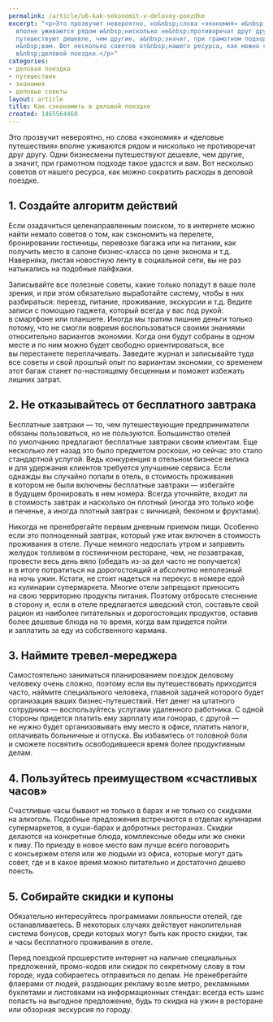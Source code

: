 ```yaml
---
permalink: /article/u6-kak-sekonomit-v-delovoy-poezdke
excerpt: "<p>Это прозвучит невероятно, но&nbsp;слова «экономия» и&nbsp;«деловые путешествия»
  вполне уживаются рядом и&nbsp;нисколько не&nbsp;противоречат друг другу. Одни бизнесмены
  путешествуют дешевле, чем другие, а&nbsp;значит, при грамотном подходе такое удастся
  и&nbsp;вам. Вот несколько советов от&nbsp;нашего ресурса, как можно сократить расходы
  в&nbsp;деловой поездке.</p>"
categories:
- деловая поездка
- путешествия
- экономия
- деловые советы
layout: article
title: Как сэкономить в деловой поездке
created: 1465564460
---
```

Это прозвучит невероятно, но слова «экономия» и «деловые путешествия» вполне уживаются рядом и нисколько не противоречат друг другу. Одни бизнесмены путешествуют дешевле, чем другие, а значит, при грамотном подходе такое удастся и вам. Вот несколько советов от нашего ресурса, как можно сократить расходы в деловой поездке.

## 1. Создайте алгоритм действий ##

Если озадачиться целенаправленным поиском, то в интернете можно найти немало советов о том, как сэкономить на перелете, бронировании гостиницы, перевозке багажа или на питании, как получить место в салоне бизнес-класса по цене эконома и т.д. Наверняка, листая новостную ленту в социальной сети, вы не раз натыкались на подобные лайфхаки.

Записывайте все полезные советы, какие только попадут в ваше поле зрения, и при этом обязательно выработайте систему, чтобы в них разбираться: переезд, питание, проживание, экскурсии и т.д. Ведите записи с помощью гаджета, который всегда у вас под рукой: в смартфоне или планшете. Иногда мы тратим лишние деньги только потому, что не смогли вовремя воспользоваться своими знаниями относительно вариантов экономии. Когда они будут собраны в одном месте и по ним можно будет свободно ориентироваться, все вы перестанете переплачивать. Заведите журнал и записывайте туда все советы и свой прошлый опыт по вариантам экономии, со временем этот багаж станет по-настоящему бесценным и поможет избежать лишних затрат.

## 2. Не отказывайтесь от бесплатного завтрака ##

Бесплатные завтраки — то, чем путешествующие предприниматели обязаны пользоваться, но не пользуются. Большинство отелей по умолчанию предлагают бесплатные завтраки своим клиентам. Еще несколько лет назад это было предметом роскоши, но сейчас это стало стандартной услугой. Ведь конкуренция в отельном бизнесе велика и для удержания клиентов требуется улучшение сервиса. Если однажды вы случайно попали в отель, в стоимость проживания в котором не были включены бесплатные завтраки — избегайте в будущем бронировать в нем номера. Всегда уточняйте, входит ли в стоимость завтрак и насколько он плотный (иногда это только кофе и печенье, а иногда плотный завтрак с яичницей, беконом и фруктами).

Никогда не пренебрегайте первым дневным приемом пищи. Особенно если это полноценный завтрак, который уже итак включен в стоимость проживания в отеле. Лучше немного недоспать утром и заправить желудок топливом в гостиничном ресторане, чем, не позавтракав, провести весь день вяло (обедать из-за дел часто не получается) и в итоге потратиться на дорогостоящий и абсолютно неполезный на ночь ужин. Кстати, не стоит надеться на перекус в номере едой из кулинарии супермаркета. Многие отели запрещают приносить на свою территорию продукты питания. Поэтому отбросьте стеснение в сторону и, если в отеле предлагается шведский стол, составьте свой рацион из наиболее питательных и дорогостоящих продуктов, оставив более дешевые блюда на то время, когда вам придется пойти и заплатить за еду из собственного кармана.

## 3. Наймите тревел-мереджера ##

Самостоятельно заниматься планированием поездок деловому человеку очень сложно, поэтому если вы путешествовать приходится часто, наймите специального человека, главной задачей которого будет организация ваших бизнес-путешествий. Нет денег на штатного сотрудника — воспользуйтесь услугами удаленного работника. С одной стороны придется платить ему зарплату или гонорар, с другой — не нужно будет организовывать ему место в офисе, платить налоги, оплачивать больничные и отпуска. Вы избавитесь от головной боли и сможете посвятить освободившееся время более продуктивным делам.

## 4. Пользуйтесь преимуществом «счастливых часов» ##

Счастливые часы бывают не только в барах и не только со скидками на алкоголь. Подобные предложения встречаются в отделах кулинарии супермаркетов, в суши-барах и добротных ресторанах. Скидки делаются на конкретные блюда, комплексные обеды или же снеки к пиву. По приезду в новое место вам лучше всего поговорить с консьержем отеля или же людьми из офиса, которые могут дать совет, где и в какое время можно питательно и достаточно дешево поесть.

## 5. Собирайте скидки и купоны ##

Обязательно интересуйтесь программами лояльности отелей, где останавливаетесь. В некоторых случаях действует накопительная система бонусов, среди которых могут быть как просто скидки, так и часы бесплатного проживания в отеле.

Перед поездкой прошерстите интернет на наличие специальных предложений, промо-кодов или скидок по секретному слову в том городе, куда собираетесь отправиться по делам. Не пренебрегайте флаерами от людей, раздающих рекламу возле метро, рекламными буклетами и листовками на информационных стендах: всегда есть шанс попасть на выгодное предложение, будь то скидка на ужин в ресторане или обзорная экскурсия по городу.

